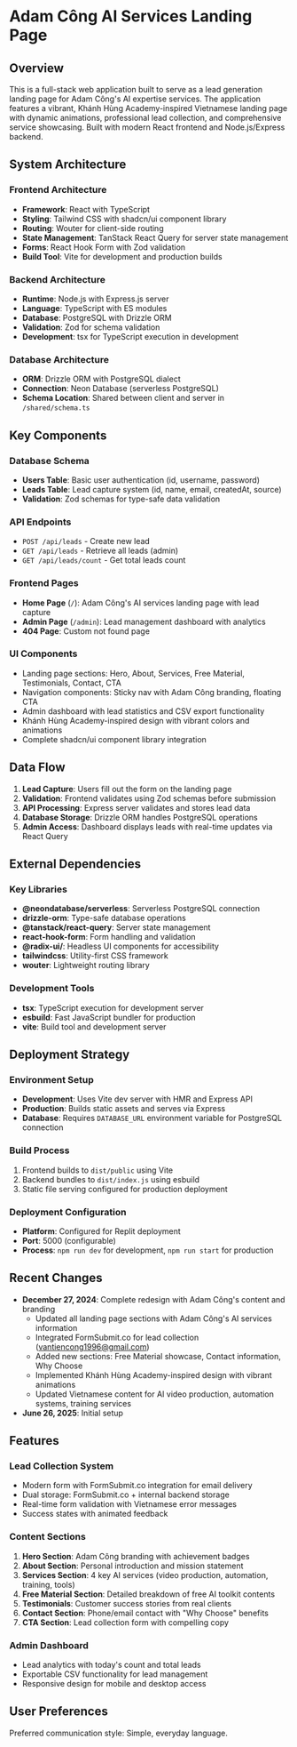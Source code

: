 # Adam Công AI Services Landing Page

## Overview

This is a full-stack web application built to serve as a lead generation landing page for Adam Công's AI expertise services. The application features a vibrant, Khánh Hùng Academy-inspired Vietnamese landing page with dynamic animations, professional lead collection, and comprehensive service showcasing. Built with modern React frontend and Node.js/Express backend.

## System Architecture

### Frontend Architecture
- **Framework**: React with TypeScript
- **Styling**: Tailwind CSS with shadcn/ui component library
- **Routing**: Wouter for client-side routing
- **State Management**: TanStack React Query for server state management
- **Forms**: React Hook Form with Zod validation
- **Build Tool**: Vite for development and production builds

### Backend Architecture
- **Runtime**: Node.js with Express.js server
- **Language**: TypeScript with ES modules
- **Database**: PostgreSQL with Drizzle ORM
- **Validation**: Zod for schema validation
- **Development**: tsx for TypeScript execution in development

### Database Architecture
- **ORM**: Drizzle ORM with PostgreSQL dialect
- **Connection**: Neon Database (serverless PostgreSQL)
- **Schema Location**: Shared between client and server in `/shared/schema.ts`

## Key Components

### Database Schema
- **Users Table**: Basic user authentication (id, username, password)
- **Leads Table**: Lead capture system (id, name, email, createdAt, source)
- **Validation**: Zod schemas for type-safe data validation

### API Endpoints
- `POST /api/leads` - Create new lead
- `GET /api/leads` - Retrieve all leads (admin)
- `GET /api/leads/count` - Get total leads count

### Frontend Pages
- **Home Page** (`/`): Adam Công's AI services landing page with lead capture
- **Admin Page** (`/admin`): Lead management dashboard with analytics
- **404 Page**: Custom not found page

### UI Components
- Landing page sections: Hero, About, Services, Free Material, Testimonials, Contact, CTA
- Navigation components: Sticky nav with Adam Công branding, floating CTA
- Admin dashboard with lead statistics and CSV export functionality
- Khánh Hùng Academy-inspired design with vibrant colors and animations
- Complete shadcn/ui component library integration

## Data Flow

1. **Lead Capture**: Users fill out the form on the landing page
2. **Validation**: Frontend validates using Zod schemas before submission
3. **API Processing**: Express server validates and stores lead data
4. **Database Storage**: Drizzle ORM handles PostgreSQL operations
5. **Admin Access**: Dashboard displays leads with real-time updates via React Query

## External Dependencies

### Key Libraries
- **@neondatabase/serverless**: Serverless PostgreSQL connection
- **drizzle-orm**: Type-safe database operations
- **@tanstack/react-query**: Server state management
- **react-hook-form**: Form handling and validation
- **@radix-ui/**: Headless UI components for accessibility
- **tailwindcss**: Utility-first CSS framework
- **wouter**: Lightweight routing library

### Development Tools
- **tsx**: TypeScript execution for development server
- **esbuild**: Fast JavaScript bundler for production
- **vite**: Build tool and development server

## Deployment Strategy

### Environment Setup
- **Development**: Uses Vite dev server with HMR and Express API
- **Production**: Builds static assets and serves via Express
- **Database**: Requires `DATABASE_URL` environment variable for PostgreSQL connection

### Build Process
1. Frontend builds to `dist/public` using Vite
2. Backend bundles to `dist/index.js` using esbuild
3. Static file serving configured for production deployment

### Deployment Configuration
- **Platform**: Configured for Replit deployment
- **Port**: 5000 (configurable)
- **Process**: `npm run dev` for development, `npm run start` for production

## Recent Changes

- **December 27, 2024**: Complete redesign with Adam Công's content and branding
  - Updated all landing page sections with Adam Công's AI services information
  - Integrated FormSubmit.co for lead collection (vantiencong1996@gmail.com)
  - Added new sections: Free Material showcase, Contact information, Why Choose
  - Implemented Khánh Hùng Academy-inspired design with vibrant animations
  - Updated Vietnamese content for AI video production, automation systems, training services
- **June 26, 2025**: Initial setup

## Features

### Lead Collection System
- Modern form with FormSubmit.co integration for email delivery
- Dual storage: FormSubmit.co + internal backend storage
- Real-time form validation with Vietnamese error messages
- Success states with animated feedback

### Content Sections
1. **Hero Section**: Adam Công branding with achievement badges
2. **About Section**: Personal introduction and mission statement  
3. **Services Section**: 4 key AI services (video production, automation, training, tools)
4. **Free Material Section**: Detailed breakdown of free AI toolkit contents
5. **Testimonials**: Customer success stories from real clients
6. **Contact Section**: Phone/email contact with "Why Choose" benefits
7. **CTA Section**: Lead collection form with compelling copy

### Admin Dashboard
- Lead analytics with today's count and total leads
- Exportable CSV functionality for lead management
- Responsive design for mobile and desktop access

## User Preferences

Preferred communication style: Simple, everyday language.